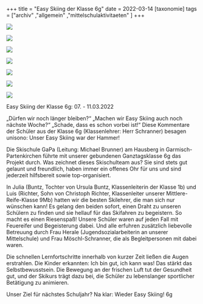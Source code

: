 +++
title = "Easy Skiing der Klasse 6g"
date = 2022-03-14
[taxonomie]
tags = ["archiv" ,"allgemein" ,"mittelschulaktivitaeten" ]
+++

[![](images/IMG_6575-1024x768.jpg)](https://volksschule-partenkirchen.de/wp-content/uploads/IMG_6575-scaled.jpg)

[![](images/IMG_6577-768x1024.jpg)](https://volksschule-partenkirchen.de/wp-content/uploads/IMG_6577-scaled.jpg)

[![](images/IMG_2292-1024x768.jpg)](https://volksschule-partenkirchen.de/wp-content/uploads/IMG_2292-scaled.jpg)

[![](images/IMG_2298-768x1024.jpg)](https://volksschule-partenkirchen.de/wp-content/uploads/IMG_2298-scaled.jpg)

[![](images/IMG_6523-768x1024.jpg)](https://volksschule-partenkirchen.de/wp-content/uploads/IMG_6523-scaled.jpg)

[![](images/IMG_2266-1024x768.jpg)](https://volksschule-partenkirchen.de/wp-content/uploads/IMG_2266-scaled.jpg)

[![](images/IMG_2285-1024x768.jpg)](https://volksschule-partenkirchen.de/wp-content/uploads/IMG_2285-scaled.jpg)

Easy Skiing der Klasse 6g: 07. - 11.03.2022

„Dürfen wir noch länger bleiben?“ „Machen wir Easy Skiing auch noch nächste Woche?“ „Schade, dass es schon vorbei ist!“ Diese Kommentare der Schüler aus der Klasse 6g (Klassenlehrer: Herr Schranner) besagen unisono: Unser Easy Skiing war der Hammer!

Die Skischule GaPa (Leitung: Michael Brunner) am Hausberg in Garmisch-Partenkirchen führte mit unserer gebundenen Ganztagsklasse 6g das Projekt durch. Was zeichnet dieses Skischulteam aus? Sie sind stets gut gelaunt und freundlich, haben immer ein offenes Ohr für uns und sind jederzeit hilfsbereit sowie top-organisiert.

In Julia (Buntz, Tochter von Ursula Buntz, Klassenleiterin der Klasse 1b) und Luis (Richter, Sohn von Christoph Richter, Klassenleiter unserer Mittlere-Reife-Klasse 9Mb) hatten wir die besten Skilehrer, die man sich nur wünschen kann! Es gelang den beiden sofort, einen Draht zu unseren Schülern zu finden und sie hellauf für das Skifahren zu begeistern. So macht es einen Riesenspaß! Unsere Schüler waren auf jeden Fall mit Feuereifer und Begeisterung dabei. Und alle erfuhren zusätzlich liebevolle Betreuung durch Frau Herale (Jugendsozialarbeiterin an unserer Mittelschule) und Frau Möschl-Schranner, die als Begleitpersonen mit dabei waren.

Die schnellen Lernfortschritte innerhalb von kurzer Zeit ließen die Augen erstrahlen. Die Kinder erkannten: Ich bin gut, ich kann was! Das stärkt das Selbstbewusstsein. Die Bewegung an der frischen Luft tut der Gesundheit gut, und der Skikurs trägt dazu bei, die Schüler zu lebenslanger sportlicher Betätigung zu animieren.

Unser Ziel für nächstes Schuljahr? Na klar: Wieder Easy Skiing! 6g
